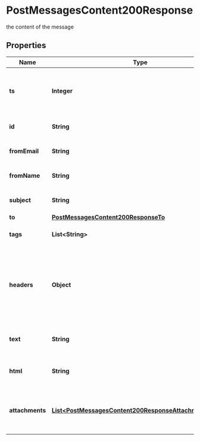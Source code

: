 

# PostMessagesContent200Response

the content of the message

## Properties

| Name | Type | Description | Notes |
|------------ | ------------- | ------------- | -------------|
|**ts** | **Integer** | the Unix timestamp from when this message was sent |  [optional] |
|**id** | **String** | the message&#39;s unique id |  [optional] |
|**fromEmail** | **String** | the email address of the sender |  [optional] |
|**fromName** | **String** | the alias of the sender (if any) |  [optional] |
|**subject** | **String** | the message&#39;s subject line |  [optional] |
|**to** | [**PostMessagesContent200ResponseTo**](PostMessagesContent200ResponseTo.md) |  |  [optional] |
|**tags** | **List&lt;String&gt;** | list of tags on this message |  [optional] |
|**headers** | **Object** | the key-value pairs of the custom MIME headers for the message&#39;s main document |  [optional] |
|**text** | **String** | the text part of the message, if any |  [optional] |
|**html** | **String** | the HTML part of the message, if any |  [optional] |
|**attachments** | [**List&lt;PostMessagesContent200ResponseAttachmentsInner&gt;**](PostMessagesContent200ResponseAttachmentsInner.md) | an array of any attachments that can be found in the message |  [optional] |



